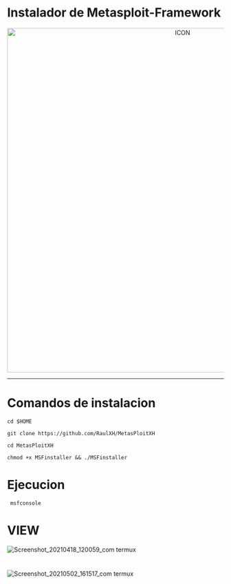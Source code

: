 # Instalador de Metasploit-Framework
<p align="center"><img src="https://www.diegomacedo.com.br/wp-content/uploads/2016/09/Metasploit-msf.png" alt="ICON" align="center" border="0" width="800" height="auto"></p>
<hr>


# Comandos de instalacion
```
cd $HOME

git clone https://github.com/RaulXH/MetasPloitXH

cd MetasPloitXH

chmod +x MSFinstaller && ./MSFinstaller

```

# Ejecucion
```
 msfconsole

```
# VIEW 

![Screenshot_20210418_120059_com termux](https://user-images.githubusercontent.com/77165035/115166934-307f4200-a07b-11eb-8db4-18d0cf38fe75.jpg)

#


![Screenshot_20210502_161517_com termux](https://user-images.githubusercontent.com/77165035/116828011-b31afd80-ab61-11eb-8a19-01d669a1cc1b.jpg)
